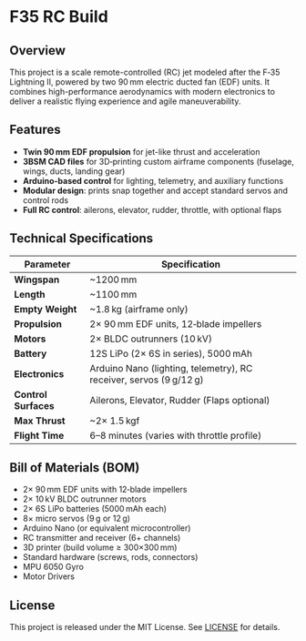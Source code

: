 # F35 RC Build

## Overview
This project is a scale remote-controlled (RC) jet modeled after the F‑35 Lightning II, powered by two 90 mm electric ducted fan (EDF) units. It combines high-performance aerodynamics with modern electronics to deliver a realistic flying experience and agile maneuverability.

## Features
- **Twin 90 mm EDF propulsion** for jet-like thrust and acceleration
- **3BSM CAD files** for 3D‑printing custom airframe components (fuselage, wings, ducts, landing gear)
- **Arduino-based control** for lighting, telemetry, and auxiliary functions
- **Modular design**: prints snap together and accept standard servos and control rods
- **Full RC control**: ailerons, elevator, rudder, throttle, with optional flaps

## Technical Specifications
| Parameter            | Specification                                    |
|----------------------|--------------------------------------------------|
| **Wingspan**         | ~1200 mm                                         |
| **Length**           | ~1100 mm                                         |
| **Empty Weight**     | ~1.8 kg (airframe only)                          |
| **Propulsion**       | 2× 90 mm EDF units, 12‑blade impellers           |
| **Motors**           | 2× BLDC outrunners (10 kV)                       |
| **Battery**          | 12S LiPo (2× 6S in series), 5000 mAh             |
| **Electronics**      | Arduino Nano (lighting, telemetry), RC receiver, servos (9 g/12 g) |
| **Control Surfaces** | Ailerons, Elevator, Rudder (Flaps optional)      |
| **Max Thrust**       | ~2× 1.5 kgf                                      |
| **Flight Time**      | 6–8 minutes (varies with throttle profile)       |

## Bill of Materials (BOM)
- 2× 90 mm EDF units with 12‑blade impellers
- 2× 10 kV BLDC outrunner motors
- 2× 6S LiPo batteries (5000 mAh each)
- 8× micro servos (9 g or 12 g)
- Arduino Nano (or equivalent microcontroller)
- RC transmitter and receiver (6+ channels)
- 3D printer (build volume ≥ 300×300 mm)
- Standard hardware (screws, rods, connectors)
- MPU 6050 Gyro
- Motor Drivers

## License
This project is released under the MIT License. See [LICENSE](LICENSE) for details.
